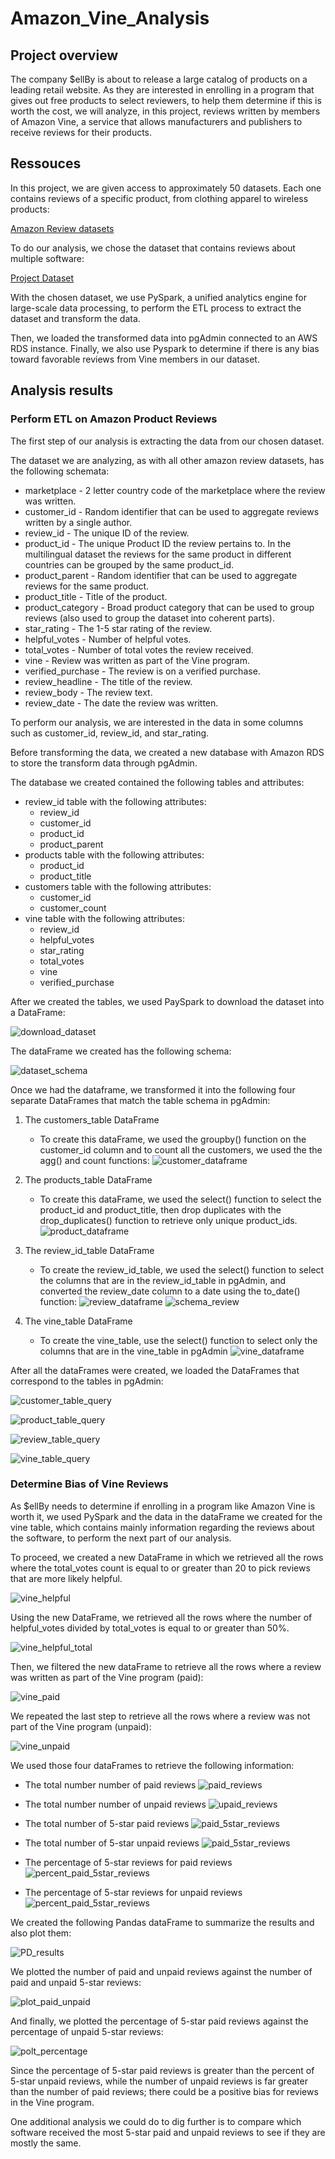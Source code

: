 # Amazon_Vine_Analysis

## Project overview

The company $ellBy is about to release a large catalog of products on a leading retail website. 
As they are interested in enrolling in a program that gives out free products to select reviewers, 
to help them determine if this is worth the cost, we will analyze, in this project, reviews written by 
members of Amazon Vine, a service that allows manufacturers and publishers to receive reviews for 
their products.


## Ressouces 

In this project, we are given access to approximately 50 datasets. Each one contains reviews of a specific product, 
from clothing apparel to wireless products:

[Amazon Review datasets](https://s3.amazonaws.com/amazon-reviews-pds/tsv/index.txt)

To do our analysis, we chose the dataset that contains reviews about multiple software:

[Project Dataset](https://s3.amazonaws.com/amazon-reviews-pds/tsv/amazon_reviews_us_Software_v1_00.tsv.gz)

With the chosen dataset, we use PySpark, a unified analytics engine for large-scale data processing, to 
perform the ETL process to extract the dataset and transform the data.

Then, we loaded the transformed data into pgAdmin connected to an AWS RDS instance. Finally, we also use Pyspark to determine
if there is any bias toward favorable reviews from Vine members in our dataset.


## Analysis results

### Perform ETL on Amazon Product Reviews

The first step of our analysis is extracting the data from our chosen dataset.

The dataset we are analyzing, as with all other amazon review datasets, has the following schemata:

*	marketplace       - 2 letter country code of the marketplace where the review was written.
*	customer_id       - Random identifier that can be used to aggregate reviews written by a single author.
*	review_id         - The unique ID of the review.
*	product_id        - The unique Product ID the review pertains to. In the multilingual dataset the reviews
                    	for the same product in different countries can be grouped by the same product_id.
*	product_parent    - Random identifier that can be used to aggregate reviews for the same product.
*	product_title     - Title of the product.
*	product_category  - Broad product category that can be used to group reviews 
                    (also used to group the dataset into coherent parts).
*	star_rating       - The 1-5 star rating of the review.
*	helpful_votes     - Number of helpful votes.
*	total_votes       - Number of total votes the review received.
*	vine              - Review was written as part of the Vine program.
*	verified_purchase - The review is on a verified purchase.
*	review_headline   - The title of the review.
*	review_body       - The review text.
*	review_date       - The date the review was written.

To perform our analysis, we are interested in the data in some columns such as customer_id, review_id, and star_rating.

Before transforming the data, we created a new database with Amazon RDS to store the transform data through pgAdmin.

The database we created contained the following tables and attributes:

* review_id table with the following attributes: 
	* review_id
	* customer_id
	* product_id
	* product_parent
* products table with the following attributes: 
	* product_id
	* product_title
* customers table with the following attributes: 
	* customer_id
	* customer_count
* vine table with the following attributes: 
	* review_id
	* helpful_votes
	* star_rating
	* total_votes
	* vine
	* verified_purchase

After we created the tables, we used PaySpark to download the dataset into a DataFrame:

![download_dataset](https://github.com/valerielnd/Amazon_Vine_Analysis/blob/main/dowload_dataset.png)

The dataFrame we created has the following schema:

![dataset_schema](https://github.com/valerielnd/Amazon_Vine_Analysis/blob/main/data_set_schema.png)

Once we had the dataframe, we transformed it into the following four separate DataFrames that match the table schema in pgAdmin:

1.	The customers_table DataFrame
	*	To create this dataFrame, we used the groupby() function on the customer_id column and to count all the customers, we used the 
		the agg() and count functions:
		![customer_dataframe](https://github.com/valerielnd/Amazon_Vine_Analysis/blob/main/customer_table.png)
		
2.	The products_table DataFrame
	*	To create this dataFrame, we used the select() function to select the product_id and product_title, then drop 
		duplicates with the drop_duplicates() function to retrieve only unique product_ids.
		![product_dataframe](https://github.com/valerielnd/Amazon_Vine_Analysis/blob/main/products_table.png)
	
3.	The review_id_table DataFrame
	*	To create the review_id_table, we used the select() function to select the columns that are in the review_id_table in pgAdmin,
		and converted the review_date column to a date using the to_date() function:
		![review_dataframe](https://github.com/valerielnd/Amazon_Vine_Analysis/blob/main/review_table.png)
		![schema_review](https://github.com/valerielnd/Amazon_Vine_Analysis/blob/main/to_date_result.png)
	
4.	The vine_table DataFrame	
	*	To create the vine_table, use the select() function to select only the columns that are in the vine_table in pgAdmin
		![vine_dataframe](https://github.com/valerielnd/Amazon_Vine_Analysis/blob/main/vine_table_df.png)


After all the dataFrames were created, we loaded the DataFrames that correspond to the tables in pgAdmin:

![customer_table_query](https://github.com/valerielnd/Amazon_Vine_Analysis/blob/main/customer_table_query.png)

![product_table_query](https://github.com/valerielnd/Amazon_Vine_Analysis/blob/main/product_table_query.png)

![review_table_query](https://github.com/valerielnd/Amazon_Vine_Analysis/blob/main/review_table_query.png)

![vine_table_query](https://github.com/valerielnd/Amazon_Vine_Analysis/blob/main/vine_table_query.png)


### Determine Bias of Vine Reviews

As $ellBy needs to determine if enrolling in a program like Amazon Vine is worth it, we
used PySpark and the data in the dataFrame we created for the vine table, which contains mainly
information regarding the reviews about the software, to perform the next part of our analysis.

To proceed, we created a new DataFrame in which we retrieved all the rows where the total_votes count 
is equal to or greater than 20 to pick reviews that are more likely helpful.

![vine_helpful](https://github.com/valerielnd/Amazon_Vine_Analysis/blob/main/vine_helpful_votes.png)

Using the new DataFrame, we retrieved all the rows where the number of helpful_votes divided by total_votes is equal 
to or greater than 50%.

![vine_helpful_total](https://github.com/valerielnd/Amazon_Vine_Analysis/blob/main/vine_helpful_total.png)

Then, we filtered the new dataFrame to retrieve all the rows where a review was written as part of the Vine program (paid):

![vine_paid](https://github.com/valerielnd/Amazon_Vine_Analysis/blob/main/vine_paid.png)

We repeated the last step to retrieve all the rows where a review was not part of the Vine program (unpaid):

![vine_unpaid](https://github.com/valerielnd/Amazon_Vine_Analysis/blob/main/vine_unpaid_rev.png)

We used those four dataFrames to retrieve the following information:

* 	The total number number of paid reviews
	![paid_reviews](https://github.com/valerielnd/Amazon_Vine_Analysis/blob/main/paid_reviews.png)
	
*	The total number number of unpaid reviews
	![upaid_reviews](https://github.com/valerielnd/Amazon_Vine_Analysis/blob/main/unpaid_reviews.png)
	
*	The total number of 5-star paid reviews
	![paid_5star_reviews](https://github.com/valerielnd/Amazon_Vine_Analysis/blob/main/5star_paid.png)
	
*	The total number of 5-star unpaid reviews
	![paid_5star_reviews](https://github.com/valerielnd/Amazon_Vine_Analysis/blob/main/5star_unpaid.png)
	
*	The percentage of 5-star reviews for paid reviews
	![percent_paid_5star_reviews](https://github.com/valerielnd/Amazon_Vine_Analysis/blob/main/perc_5star_paid.png)
	
*	The percentage of 5-star reviews for unpaid reviews
	![percent_paid_5star_reviews](https://github.com/valerielnd/Amazon_Vine_Analysis/blob/main/perc_5star_unpaid.png)
	
We created the following Pandas dataFrame to summarize the results and also plot them:

![PD_results](https://github.com/valerielnd/Amazon_Vine_Analysis/blob/main/PD_results.png)

We plotted the number of paid and unpaid reviews against the number of paid and unpaid 5-star reviews:

![plot_paid_unpaid](https://github.com/valerielnd/Amazon_Vine_Analysis/blob/main/plot_paid_unpaid.png)

And finally, we plotted the percentage of 5-star paid reviews against the percentage of unpaid 5-star reviews:

![polt_percentage](https://github.com/valerielnd/Amazon_Vine_Analysis/blob/main/plot_percentage.png)

Since the percentage of 5-star paid reviews is greater than the percent of 5-star unpaid reviews, while the number
of unpaid reviews is far greater than the number of paid reviews; there could be a positive bias for reviews in the Vine program.

One additional analysis we could do to dig further is to compare which software received the most 5-star
paid and unpaid reviews to see if they are mostly the same.




